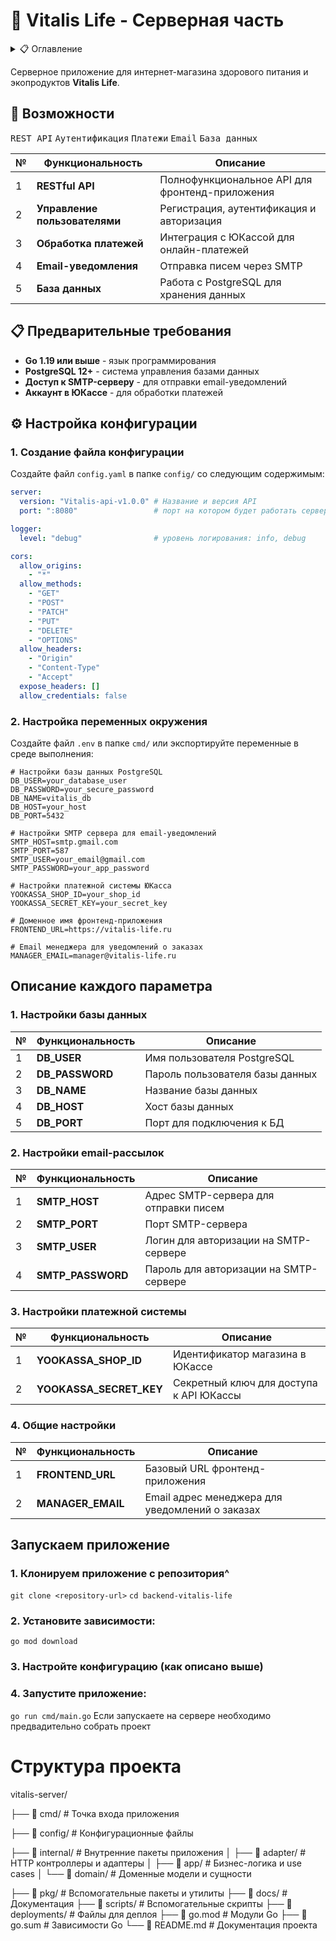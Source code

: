 # 🌿 Vitalis Life - Серверная часть

<details>
<summary>📋 Оглавление</summary>

- [🚀 Возможности](#-возможности)
- [📋 Предварительные требования](#-предварительные-требования)
- [⚙️ Настройка конфигурации](#️-настройка-конфигурации)
  - [1. Создание файла конфигурации](#1-создание-файла-конфигурации)
  - [2. Настройка переменных окружения](#2-настройка-переменных-окружения)
- [🔧 Описание параметров окружения](#-описание-параметров-окружения)
  - [🗄️ Настройки базы данных](#️-настройки-базы-данных)
  - [📧 Настройки email-рассылок](#-настройки-email-рассылок)
  - [💳 Настройки платежной системы](#-настройки-платежной-системы)
  - [🌐 Общие настройки](#-общие-настройки)
- [🚀 Запуск приложения](#-запуск-приложения)
- [📁 Структура проекта](#-структура-проекта)
- [📄 Лицензия](#-лицензия)

</details>

Серверное приложение для интернет-магазина здорового питания и экопродуктов **Vitalis Life**.

## 🚀 Возможности

<kbd>REST API</kbd> <kbd>Аутентификация</kbd> <kbd>Платежи</kbd> <kbd>Email</kbd> <kbd>База данных</kbd>

| № | Функциональность | Описание |
|---|------------------|----------|
| 1 | **RESTful API** | Полнофункциональное API для фронтенд-приложения |
| 2 | **Управление пользователями** | Регистрация, аутентификация и авторизация |
| 3 | **Обработка платежей** | Интеграция с ЮКассой для онлайн-платежей |
| 4 | **Email-уведомления** | Отправка писем через SMTP |
| 5 | **База данных** | Работа с PostgreSQL для хранения данных |

## 📋 Предварительные требования

- **Go 1.19 или выше** - язык программирования
- **PostgreSQL 12+** - система управления базами данных
- **Доступ к SMTP-серверу** - для отправки email-уведомлений
- **Аккаунт в ЮКассе** - для обработки платежей

## ⚙️ Настройка конфигурации

### 1. Создание файла конфигурации

Создайте файл `config.yaml` в папке `config/` со следующим содержимым:

```yaml
server:
  version: "Vitalis-api-v1.0.0" # Название и версия API
  port: ":8080"                 # порт на котором будет работать сервер

logger:
  level: "debug"                # уровень логирования: info, debug

cors:
  allow_origins:
    - "*"
  allow_methods:
    - "GET"
    - "POST"
    - "PATCH"
    - "PUT"
    - "DELETE"
    - "OPTIONS"
  allow_headers:
    - "Origin"
    - "Content-Type"
    - "Accept"
  expose_headers: []
  allow_credentials: false
```

### 2. Настройка переменных окружения
Создайте файл `.env` в папке `cmd/` или экспортируйте переменные в среде выполнения:

```env
# Настройки базы данных PostgreSQL
DB_USER=your_database_user
DB_PASSWORD=your_secure_password
DB_NAME=vitalis_db
DB_HOST=your_host
DB_PORT=5432

# Настройки SMTP сервера для email-уведомлений
SMTP_HOST=smtp.gmail.com
SMTP_PORT=587
SMTP_USER=your_email@gmail.com
SMTP_PASSWORD=your_app_password

# Настройки платежной системы ЮКасса
YOOKASSA_SHOP_ID=your_shop_id
YOOKASSA_SECRET_KEY=your_secret_key

# Доменное имя фронтенд-приложения
FRONTEND_URL=https://vitalis-life.ru

# Email менеджера для уведомлений о заказах
MANAGER_EMAIL=manager@vitalis-life.ru
```
## Описание каждого параметра
### 1. Настройки базы данных
| № | Функциональность | Описание |
|---|------------------|----------|
| 1 | **DB_USER** | Имя пользователя PostgreSQL |
| 2 | **DB_PASSWORD** | Пароль пользователя базы данных	 |
| 3 | **DB_NAME** | Название базы данных |
| 4 | **DB_HOST** | Хост базы данных |
| 5 | **DB_PORT** | Порт для подключения к БД |

### 2. Настройки email-рассылок
| № | Функциональность | Описание |
|---|------------------|----------|
| 1 | **SMTP_HOST** | Адрес SMTP-сервера для отправки писем |
| 2 | **SMTP_PORT** | Порт SMTP-сервера	 |
| 3 | **SMTP_USER** | Логин для авторизации на SMTP-сервере	 |
| 4 | **SMTP_PASSWORD** | Пароль для авторизации на SMTP-сервере |

### 3. Настройки платежной системы
| № | Функциональность | Описание |
|---|------------------|----------|
| 1 | **YOOKASSA_SHOP_ID** | Идентификатор магазина в ЮКассе	 |
| 2 | **YOOKASSA_SECRET_KEY** | Секретный ключ для доступа к API ЮКассы |

### 4. Общие настройки
| № | Функциональность | Описание |
|---|------------------|----------|
| 1 | **FRONTEND_URL** | Базовый URL фронтенд-приложения |
| 2 | **MANAGER_EMAIL** | Email адрес менеджера для уведомлений о заказах	|

## Запускаем приложение
### 1. Клонируем приложение с репозитория^
`git clone <repository-url>`
`cd backend-vitalis-life`

### 2. Установите зависимости:
`go mod download`

### 3. Настройте конфигурацию (как описано выше)

### 4. Запустите приложение:
`go run cmd/main.go`
Если запускаете на сервере необходимо предвадительно собрать проект

# Структура проекта

vitalis-server/

├── 📂 cmd/ # Точка входа приложения

├── 📂 config/ # Конфигурационные файлы

├── 📂 internal/ # Внутренние пакеты приложения
│ ├── 📂 adapter/ # HTTP контроллеры и адаптеры
│ ├── 📂 app/ # Бизнес-логика и use cases
│ └── 📂 domain/ # Доменные модели и сущности

├── 📂 pkg/ # Вспомогательные пакеты и утилиты
├── 📂 docs/ # Документация
├── 📂 scripts/ # Вспомогательные скрипты
├── 📂 deployments/ # Файлы для деплоя
├── 📜 go.mod # Модули Go
├── 📜 go.sum # Зависимости Go
└── 📜 README.md # Документация проекта
